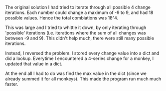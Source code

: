 The original solution I had tried to iterate through all possible 4 change iterations. Each number could change a maximum of -9 to 9, and had 18 possible values. Hence the total combiations was 18^4.

This was large and I tried to whittle it down, by only iterating through 'possible' iterations (i.e. iterations where the sum of all changes was between -9 and 9). This didn't help much, there were still many possible iterations.

Instead, I reversed the problem. I stored every change value into a dict and did a lookup. Everytime I encountered a 4-series change for a monkey, I updated that value in a dict. 

At the end all I had to do was find the max value in the dict (since we already summed it for all monkeys). This made the program run much much faster.